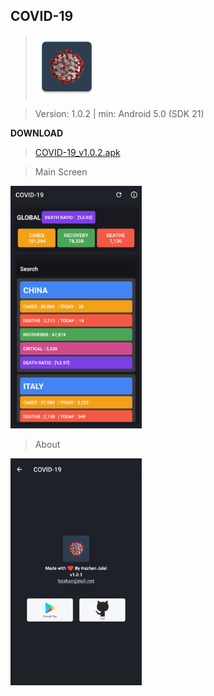 COVID-19
------------
> <img  alt="Logo" src="Images/logo.png" width="100" />

> Version: 1.0.2 | min: Android 5.0 (SDK 21)

**DOWNLOAD**
> [COVID-19_v1.0.2.apk](https://github.com/H4zh4n/covid-19/releases)

> Main Screen
<img alt="Main Screen" src="Images/main.png" width="210" />

> About
<img  alt="About Screen" src="Images/about.png" width="210" />
